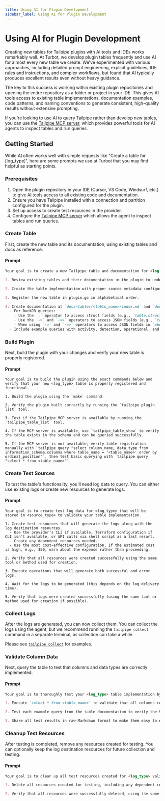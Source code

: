 ```yaml
---
title: Using AI for Plugin Development
sidebar_label: Using AI for Plugin Development
---
```


# Using AI for Plugin Development

Creating new tables for Tailpipe plugins with AI tools and IDEs works remarkably well. At Turbot, we develop plugin tables frequently and use AI for almost every new table we create. We've experimented with various approaches, including detailed prompt engineering, explicit guidelines, IDE rules and instructions, and complex workflows, but found that AI typically produces excellent results even without heavy guidance.

The key to this success is working within existing plugin repositories and opening the entire repository as a folder or project in your IDE. This gives AI tools access to existing table implementations, documentation examples, code patterns, and naming conventions to generate consistent, high-quality results without extensive prompting.

If you're looking to use AI to query Tailpipe rather than develop new tables, you can use the [Tailpipe MCP server](https://github.com/turbot/tailpipe-mcp), which provides powerful tools for AI agents to inspect tables and run queries.

## Getting Started

While AI often works well with simple requests like "Create a table for [log_type]", here are some prompts we use at Turbot that you may find helpful as starting points.

### Prerequisites

1. Open the plugin repository in your IDE (Cursor, VS Code, Windsurf, etc.) to give AI tools access to all existing code and documentation.
2. Ensure you have Tailpipe installed with a connection and partition configured for the plugin.
3. Set up access to create test resources in the provider.
4. Configure the [Tailpipe MCP server](https://github.com/turbot/tailpipe-mcp) which allows the agent to inspect tables and run queries.

### Create Table

First, create the new table and its documentation, using existing tables and docs as reference.

#### Prompt

```md
Your goal is to create a new Tailpipe table and documentation for <log type>.

1. Review existing tables and their documentation in the plugin to understand the established patterns, naming conventions, and column structures.

2. Create the table implementation with proper source metadata configuration, row enrichment logic for standard and log-specific fields.

3. Register the new table in plugin.go in alphabetical order.

4. Create documentation at `docs/tables/<table_name>/index.md` and `docs/tables/<table_name>/queries.md`.
  - For DuckDB queries:
    - Use the `.` operator to access struct fields (e.g., `table.struct_field`) instead of `->` or `->>`.
    - Use the `->` and `->>` operators to access JSON fields (e.g., `table ->> 'json_field'`) instead of `.` or `json_extract()`.
    - When using `->` and `->>` operators to access JSON fields in `where` clauses, wrap the code in parenthesis, e.g., `where (table ->> 'json_field') = '...'`.
  - Include example queries with activity, detection, operational, and volume scenarios.
```

### Build Plugin

Next, build the plugin with your changes and verify your new table is properly registered.

#### Prompt

```
Your goal is to build the plugin using the exact commands below and verify that your new <log_type> table is properly registered and functional.

1. Build the plugin using the `make` command.

2. Verify the plugin built correctly by running the `tailpipe plugin list` tool.

3. Test if the Tailpipe MCP server is available by running the `tailpipe_table_list` tool.

4. If the MCP server is available, use `tailpipe_table_show` to verify the table exists in the schema and can be queried successfully.

5. If the MCP server is not available, verify table registration manually with `tailpipe query "select column_name, data_type from information_schema.columns where table_name = '<table_name>' order by ordinal_position"`, then test basic querying with `tailpipe query "select * from <table_name>"`.
```

### Create Test Sources

To test the table's functionality, you'll need log data to query. You can either use existing logs or create new resources to generate logs. 

#### Prompt

```
Your goal is to create test log data for <log_type> that will be stored in <source_type> to validate your table implementation.

1. Create test resources that will generate the logs along with the log destination resources.
  - Use the provider's CLI if available, Terraform configuration if CLI isn't available, or API calls via shell script as a last resort.
  - Create any dependent resources needed.
  - Use the most cost-effective configuration. If the estimated cost is high, e.g., $50, warn about the expense rather than proceeding.

2. Verify that all resources were created successfully using the same tool or method used for creation.

3. Execute operations that will generate both successful and error logs.

4. Wait for the logs to be generated (this depends on the log delivery time).

5. Verify that logs were created successfully (using the same tool or method used for creation if possible).
```

### Collect Logs

After the logs are generated, you can now collect them. You can collect the logs using the agent, but we recommend running the `tailpipe collect` command in a separate terminal, as collection can take a while.

Please see [`tailpipe collect`](https://tailpipe.io/docs/reference/cli/collect) for examples.

### Validate Column Data

Next, query the table to test that columns and data types are correctly implemented.

#### Prompt

```md
Your goal is to thoroughly test your <log_type> table implementation by validating column data and executing documentation examples.

1. Execute `select * from <table_name>` to validate that all columns return expected data based on the actual log entries and have correct data types.

2. Test each example query from the table documentation to verify the SQL syntax is correct, queries execute without errors, and results match the example descriptions.

3. Share all test results in raw Markdown format to make them easy to export and review.
```

### Cleanup Test Resources

After testing is completed, remove any resources created for testing. You can optionally keep the log destination resources for future collection and testing.

#### Prompt

```md
Your goal is to clean up all test resources created for <log_type> validation to avoid ongoing costs.

1. Delete all resources created for testing, including any dependent resources, using the same method that was used to create them.

2. Verify that all resources were successfully deleted, using the same method that was used to delete them.
```
